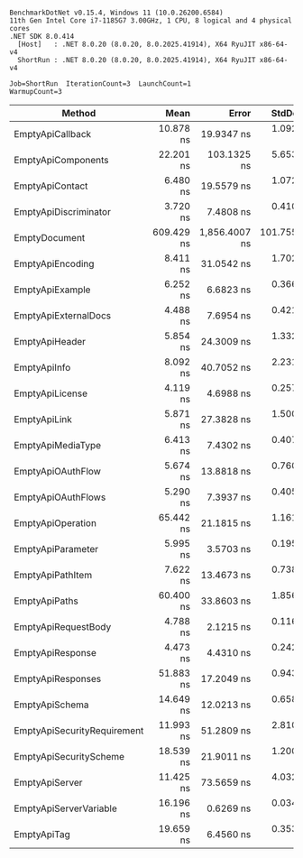 ```

BenchmarkDotNet v0.15.4, Windows 11 (10.0.26200.6584)
11th Gen Intel Core i7-1185G7 3.00GHz, 1 CPU, 8 logical and 4 physical cores
.NET SDK 8.0.414
  [Host]   : .NET 8.0.20 (8.0.20, 8.0.2025.41914), X64 RyuJIT x86-64-v4
  ShortRun : .NET 8.0.20 (8.0.20, 8.0.2025.41914), X64 RyuJIT x86-64-v4

Job=ShortRun  IterationCount=3  LaunchCount=1  
WarmupCount=3  

```
| Method                      | Mean       | Error         | StdDev      | Gen0   | Gen1   | Allocated |
|---------------------------- |-----------:|--------------:|------------:|-------:|-------:|----------:|
| EmptyApiCallback            |  10.878 ns |    19.9347 ns |   1.0927 ns | 0.0051 |      - |      32 B |
| EmptyApiComponents          |  22.201 ns |   103.1325 ns |   5.6530 ns | 0.0179 |      - |     112 B |
| EmptyApiContact             |   6.480 ns |    19.5579 ns |   1.0720 ns | 0.0076 |      - |      48 B |
| EmptyApiDiscriminator       |   3.720 ns |     7.4808 ns |   0.4100 ns | 0.0076 |      - |      48 B |
| EmptyDocument               | 609.429 ns | 1,856.4007 ns | 101.7556 ns | 0.1822 | 0.0005 |    1144 B |
| EmptyApiEncoding            |   8.411 ns |    31.0542 ns |   1.7022 ns | 0.0089 |      - |      56 B |
| EmptyApiExample             |   6.252 ns |     6.6823 ns |   0.3663 ns | 0.0115 |      - |      72 B |
| EmptyApiExternalDocs        |   4.488 ns |     7.6954 ns |   0.4218 ns | 0.0064 |      - |      40 B |
| EmptyApiHeader              |   5.854 ns |    24.3009 ns |   1.3320 ns | 0.0127 |      - |      80 B |
| EmptyApiInfo                |   8.092 ns |    40.7052 ns |   2.2312 ns | 0.0127 |      - |      80 B |
| EmptyApiLicense             |   4.119 ns |     4.6988 ns |   0.2576 ns | 0.0076 |      - |      48 B |
| EmptyApiLink                |   5.871 ns |    27.3828 ns |   1.5009 ns | 0.0115 |      - |      72 B |
| EmptyApiMediaType           |   6.413 ns |     7.4302 ns |   0.4073 ns | 0.0127 |      - |      80 B |
| EmptyApiOAuthFlow           |   5.674 ns |    13.8818 ns |   0.7609 ns | 0.0102 |      - |      64 B |
| EmptyApiOAuthFlows          |   5.290 ns |     7.3937 ns |   0.4053 ns | 0.0102 |      - |      64 B |
| EmptyApiOperation           |  65.442 ns |    21.1815 ns |   1.1610 ns | 0.0598 |      - |     376 B |
| EmptyApiParameter           |   5.995 ns |     3.5703 ns |   0.1957 ns | 0.0153 |      - |      96 B |
| EmptyApiPathItem            |   7.622 ns |    13.4673 ns |   0.7382 ns | 0.0102 |      - |      64 B |
| EmptyApiPaths               |  60.400 ns |    33.8603 ns |   1.8560 ns | 0.0395 |      - |     248 B |
| EmptyApiRequestBody         |   4.788 ns |     2.1215 ns |   0.1163 ns | 0.0076 |      - |      48 B |
| EmptyApiResponse            |   4.473 ns |     4.4310 ns |   0.2429 ns | 0.0102 |      - |      64 B |
| EmptyApiResponses           |  51.883 ns |    17.2049 ns |   0.9431 ns | 0.0395 |      - |     248 B |
| EmptyApiSchema              |  14.649 ns |    12.0213 ns |   0.6589 ns | 0.0650 |      - |     408 B |
| EmptyApiSecurityRequirement |  11.993 ns |    51.2809 ns |   2.8109 ns | 0.0166 |      - |     104 B |
| EmptyApiSecurityScheme      |  18.539 ns |    21.9011 ns |   1.2005 ns | 0.0153 |      - |      96 B |
| EmptyApiServer              |  11.425 ns |    73.5659 ns |   4.0324 ns | 0.0089 |      - |      56 B |
| EmptyApiServerVariable      |  16.196 ns |     0.6269 ns |   0.0344 ns | 0.0076 |      - |      48 B |
| EmptyApiTag                 |  19.659 ns |     6.4560 ns |   0.3539 ns | 0.0115 |      - |      72 B |

